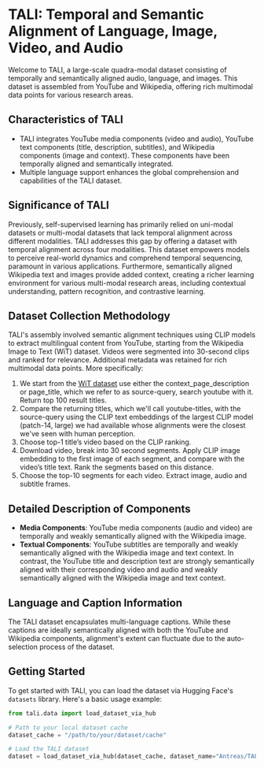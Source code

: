
# TALI: Temporal and Semantic Alignment of Language, Image, Video, and Audio

Welcome to TALI, a large-scale quadra-modal dataset consisting of temporally and semantically aligned audio, language, and images. This dataset is assembled from YouTube and Wikipedia, offering rich multimodal data points for various research areas.

## Characteristics of TALI

- TALI integrates YouTube media components (video and audio), YouTube text components (title, description, subtitles), and Wikipedia components (image and context). These components have been temporally aligned and semantically integrated.
- Multiple language support enhances the global comprehension and capabilities of the TALI dataset.

## Significance of TALI

Previously, self-supervised learning has primarily relied on uni-modal datasets or multi-modal datasets that lack temporal alignment across different modalities. TALI addresses this gap by offering a dataset with temporal alignment across four modalities. This dataset empowers models to perceive real-world dynamics and comprehend temporal sequencing, paramount in various applications. Furthermore, semantically aligned Wikipedia text and images provide added context, creating a richer learning environment for various multi-modal research areas, including contextual understanding, pattern recognition, and contrastive learning.

## Dataset Collection Methodology

TALI's assembly involved semantic alignment techniques using CLIP models to extract multilingual content from YouTube, starting from the Wikipedia Image to Text (WiT) dataset. Videos were segmented into 30-second clips and ranked for relevance. Additional metadata was retained for rich multimodal data points. More specifically:

1. We start from the [WiT dataset](https://huggingface.co/datasets/wikimedia/wit_base) use either the context_page_description or page_title, which we refer to as source-query, search youtube with it. Return top 100 result titles.
2. Compare the returning titles, which we'll call youtube-titles, with the source-query using the CLIP text embeddings of the largest CLIP model (patch-14, large) we had available whose alignments were the closest we've seen with human perception.
3. Choose top-1 title’s video based on the CLIP ranking.
4. Download video, break into 30 second segments. Apply CLIP image embedding to the first image of each segment, and compare with the video’s title text. Rank the segments based on this distance.
5. Choose the top-10 segments for each video. Extract image, audio and subtitle frames.

## Detailed Description of Components

- **Media Components**: YouTube media components (audio and video) are temporally and weakly semantically aligned with the Wikipedia image.
- **Textual Components**: YouTube subtitles are temporally and weakly semantically aligned with the Wikipedia image and text context. In contrast, the YouTube title and description text are strongly semantically aligned with their corresponding video and audio and weakly semantically aligned with the Wikipedia image and text context.

## Language and Caption Information

The TALI dataset encapsulates multi-language captions. While these captions are ideally semantically aligned with both the YouTube and Wikipedia components, alignment's extent can fluctuate due to the auto-selection process of the dataset.

## Getting Started

To get started with TALI, you can load the dataset via Hugging Face's `datasets` library. Here's a basic usage example:

```python
from tali.data import load_dataset_via_hub

# Path to your local dataset cache
dataset_cache = "/path/to/your/dataset/cache"

# Load the TALI dataset
dataset = load_dataset_via_hub(dataset_cache, dataset_name="Antreas/TALI")["train"]
